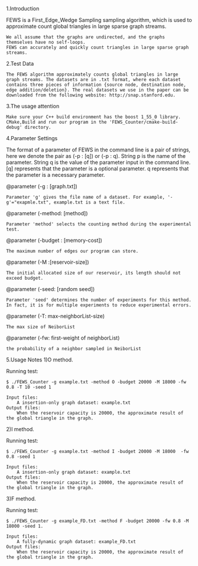 
1.Introduction

FEWS is a First_Edge_Wedge Sampling sampling algorithm, which is used to approximate count global triangles in large sparse graph streams. 

	We all assume that the graphs are undirected, and the graphs themselves have no self-loops.
	FEWS can accurately and quickly count triangles in large sparse graph streams. 


2.Test Data

	The FEWS algorithm approximately counts global triangles in large graph streams. The datasets are in .txt format, where each dataset contains three pieces of information {source node, destination node, edge addition/deletion}. The real datasets we use in the paper can be downloaded from the following website: http://snap.stanford.edu.


3.The usage attention

    Make sure your C++ build environment has the boost 1_55_0 library.
    CMake,Build and run our program in the 'FEWS_Counter/cmake-build-debug' directory.
    
4.Parameter Settings

The format of a parameter of FEWS in the command line is a pair of strings, here we denote the pair as (-p : [q]) or (-p : q). String p is the name of the parameter. String q is the value of the parameter input in the command line. [q] represents that the parameter is a optional parameter. q represents that the parameter is a necessary parameter.

@parameter (-g : [graph.txt])

	Parameter 'g' gives the file name of a dataset. For example, '-g'="exapmle.txt", example.txt is a text file.

@parameter (-method: [method])

	Parameter 'method' selects the counting method during the experimental test.

@parameter (-budget : [memory-cost])

	The maximum number of edges our program can store.
	
@parameter (-M :[reservoir-size])

	The initial allocated size of our reservoir, its length should not exceed budget.
	
@parameter (-seed:  [random seed])

	Parameter 'seed' determines the number of experiments for this method. In fact, it is for multiple experiments to reduce experimental errors. 

@parameter (-T:  max-neighborList-size)

	The max size of NeiborList
	
@parameter (-fw:  first-weight of neighborList)

	the probability of a neighbor sampled in NeiborList

5.Usage Notes
1)O method. 

Running test:

	$ ./FEWS_Counter -g example.txt -method O -budget 20000 -M 18000 -fw 0.8 -T 10 -seed 1

    Input files:
		A insertion-only graph dataset: example.txt
    Output files:
		When the reservoir capacity is 20000, the approximate result of the global triangle in the graph.

2)I method. 

Running test:

	$ ./FEWS_Counter -g example.txt -method I -budget 20000 -M 18000  -fw 0.8 -seed 1

    Input files:
		A insertion-only graph dataset: example.txt
    Output files:
		When the reservoir capacity is 20000, the approximate result of the global triangle in the graph.


3)F method. 

Running test:

	$ ./FEWS_Counter -g example_FD.txt -method F -budget 20000 -fw 0.8 -M 18000 -seed 1.

	Input files:
		A fully-dynamic graph dataset: example_FD.txt
	Output files:
		When the reservoir capacity is 20000, the approximate result of the global triangle in the graph.


    



